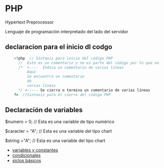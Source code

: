 # PHP

Hypertext Preprocessor

Lenguaje de programación interpretado  del lado del servidor

## declaracion para el inicio dl codgo
```php
    <?php  // Sintaxis para inicio del código PHP
      //  Esto es un comentario y no es parte del código por lo que no es interpretado por el compilador
      /*  <----  Índica un comentario de varias líneas 
          Aquí
          Se encuentra un comentario
          de
          varias líneas
      */ <----- Se cierra o termina un comentario de varias líneas
    ?>  //Sintaxis para el cierre del código PHP

```

## Declaración de variables

   $numero = 0; // Esta es una variable de tipo numérico

   $caracter = "A"; // Esta es una variable del tipo chart

   $string ="A";   // Esta es una variable del tipo chart


- [variables y constantes](https://github.com/refudhys/Curso-de-Inicio-PHP/blob/master/Programaci%C3%B3n%20PHP/Ejemplo-1.md "Ejercicio 1")  
- [condicionales](condicionales.md "Ejercicio 1")
- [siclos básicos](https://github.com/refudhys/Curso-de-Inicio-PHP/blob/master/Programaci%C3%B3n%20PHP/Ejemplo-2.md "Ejercicio 2")  

   
